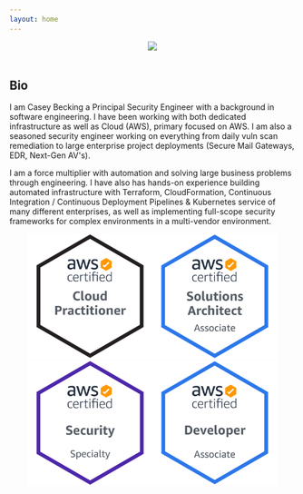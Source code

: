 ```yaml
---
layout: home
---
```


<center><img src="/assets/img/CaseyBeckingHeadshot.png" width="300" /></center>



<br />
<h2>Bio</h2>
<p>I am Casey Becking a Principal Security Engineer with a background in software engineering. I have been working with both dedicated infrastructure as well as Cloud (AWS), primary focused on AWS. I am also a seasoned security engineer working on everything from daily vuln scan remediation to large enterprise project deployments (Secure Mail Gateways, EDR, Next-Gen AV's). 
</p>
<p>I am a force multiplier with automation and solving large business problems through engineering. I have also has hands-on experience building automated infrastructure with Terraform, CloudFormation, Continuous Integration / Continuous Deployment Pipelines & Kubernetes service of many different enterprises, as well as implementing full-scope security frameworks for complex environments in a multi-vendor environment.
</p>

<center><img style="width:220px" src="/assets/img/AWS-CloudPractitioner-2020.png" /><img style="width:220px" src="/assets/img/AWS-SolArchitect-Associate-2020.png" /><img style="width:220px" src="/assets/img/AWS-Security-Specialty-2020.png" /><img style="width:220px" src="/assets/img/AWS-Developer-Associate-2020.png" /></center>